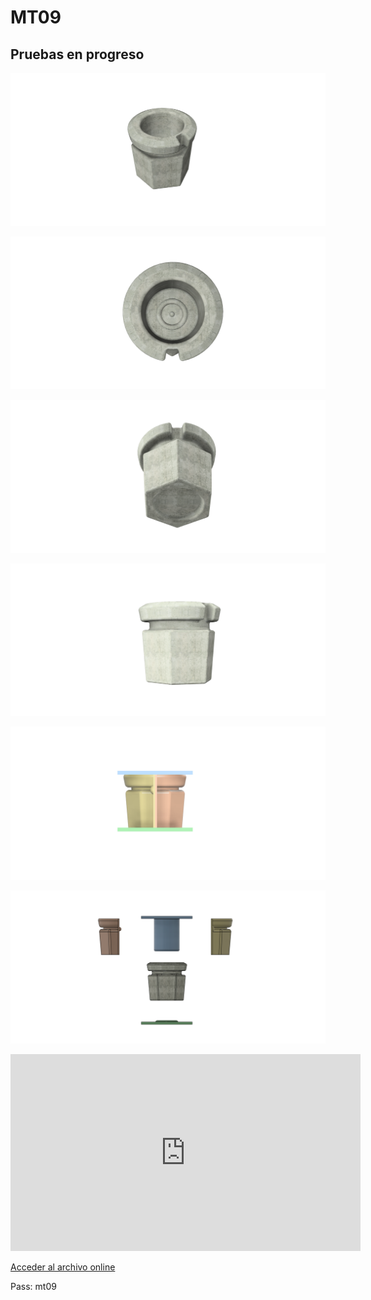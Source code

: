 # MT09

## Pruebas en progreso


![1](../images/MT09/Pruebas/1.png)

![2](../images/MT09/Pruebas/2.png)

![3](../images/MT09/Pruebas/3.png)

![5](../images/MT09/Pruebas/5.png)

![6](../images/MT09/Pruebas/6.png)

![7](../images/MT09/Pruebas/7.png)

<iframe width="560" height="315" src="https://www.youtube.com/embed/lkQwetFhd6I?si=YW_UDlqEuYrgRIh5" title="YouTube video player" frameborder="0" allow="accelerometer; autoplay; clipboard-write; encrypted-media; gyroscope; picture-in-picture; web-share" referrerpolicy="strict-origin-when-cross-origin" allowfullscreen></iframe>

[Acceder al archivo online](https://a360.co/4eOtzyM)

Pass: mt09